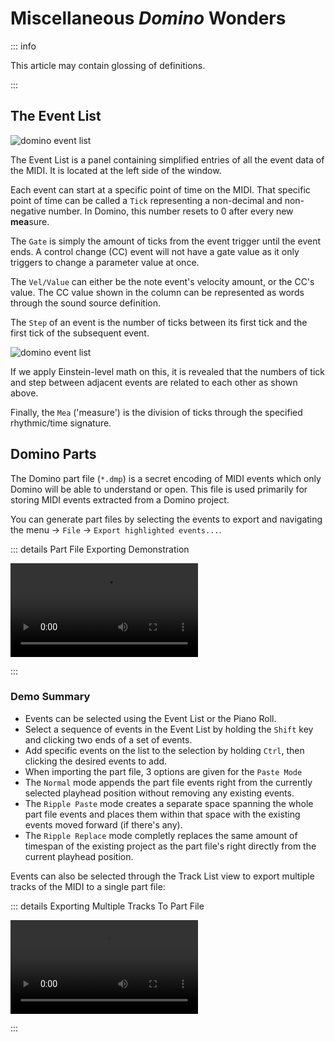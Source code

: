 # Miscellaneous *Domino* Wonders

::: info

This article may contain glossing of definitions.

:::


## The Event List

![domino event list](/domino/eventlist.webp)


The Event List is a panel containing simplified entries of all the event data
of the MIDI. It is located at the left side of the window. 

Each event can start at a specific point of time on the MIDI. That specific
point of time can be called a `Tick` representing a non-decimal and
non-negative number. In Domino, this number resets to 0 after every
new **mea**sure.

The `Gate` is simply the amount of ticks from the event trigger until the
event ends. A control change (CC) event will not have a gate value as it only
triggers to change a parameter value at once.

The `Vel/Value` can either be the note event's velocity amount, or the CC's
value. The CC value shown in the column can be represented as words through
the sound source definition.

The `Step` of an event is the number of ticks between its first tick and the
first tick of the subsequent event.

![domino event list](/domino/stepdemo.webp)

If we apply Einstein-level math on this, it is revealed that the numbers of
tick and step between adjacent events are related to each other as shown
above.

Finally, the `Mea` ('measure') is the division of ticks through the specified
rhythmic/time signature.

## Domino Parts

The Domino part file (`*.dmp`) is a secret encoding of MIDI events which only
Domino will be able to understand or open. This file is used primarily for
storing MIDI events extracted from a Domino project.

You can generate part files by selecting the events to export and navigating
the menu -> `File` -> `Export highlighted events...`.

::: details Part File Exporting Demonstration

<video controls="controls" preload="metadata" 
src="/domino/dmpexp.webm" />

:::

### Demo Summary

- Events can be selected using the Event List or the Piano Roll.
- Select a sequence of events in the Event List by holding the `Shift` key and
  clicking two ends of a set of events.
- Add specific events on the list to the selection by holding `Ctrl`, then
  clicking the desired events to add.
- When importing the part file, 3 options are given for the `Paste Mode`
- The `Normal` mode appends the part file events right from the currently
  selected playhead position without removing any existing events.
- The `Ripple Paste` mode creates a separate space spanning the whole part
  file events and places them within that space with the existing events
  moved forward (if there's any).
- The `Ripple Replace` mode completly replaces the same amount of timespan of
  the existing project as the part file's right directly from the current
  playhead position.


Events can also be selected through the Track List view to export multiple
tracks of the MIDI to a single part file:

::: details Exporting Multiple Tracks To Part File

<video controls="controls" preload="metadata" 
src="/domino/dmpexptr.webm" />

:::
